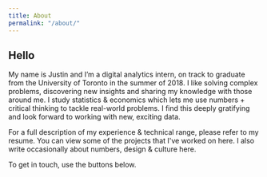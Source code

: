 ```yaml
---
title: About
permalink: "/about/"
---
```


## Hello

My name is Justin and I’m a digital analytics intern, on track to graduate from the University of Toronto in the summer of 2018. I like solving complex problems, discovering new insights and sharing my knowledge with those around me. I study statistics & economics which lets me use numbers + critical thinking to tackle real-world problems.  I find this deeply gratifying and look forward to working with new, exciting data.

For a full description of my experience & technical range, please refer to my resume. You can view some of the projects that I've worked on here. I also write occasionally about numbers, design & culture here. 

To get in touch, use the buttons below.
